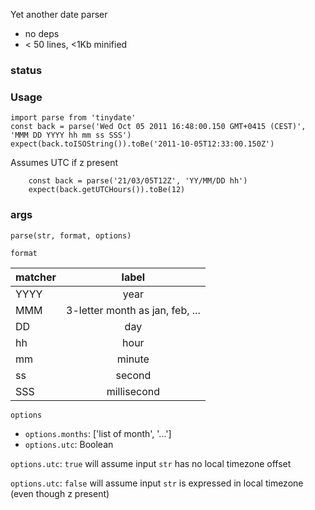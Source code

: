 Yet another date parser

- no deps
- < 50 lines, <1Kb minified

### status ###



### Usage ###

```
import parse from 'tinydate'
const back = parse('Wed Oct 05 2011 16:48:00.150 GMT+0415 (CEST)', 'MMM DD YYYY hh mm ss SSS')
expect(back.toISOString()).toBe('2011-10-05T12:33:00.150Z')
```

Assumes UTC if z present

```
    const back = parse('21/03/05T12Z', 'YY/MM/DD hh')
    expect(back.getUTCHours()).toBe(12)
```


### args ###

`parse(str, format, options)`


`format`

| matcher   |      label    
|-----------|:-------------:
| YYYY      | year
| MMM       | 3-letter month as jan, feb, ...
| DD        | day
| hh        | hour
| mm        | minute
| ss        | second
| SSS       | millisecond
    


`options`

- `options.months`: ['list of month', '...']
- `options.utc`: Boolean

`options.utc`: `true` will assume input `str` has no local timezone offset

`options.utc`: `false` will assume input `str` is expressed in local timezone (even though z present)